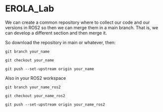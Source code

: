 # EROLA_Lab

We can create a common repository where to collect our code and our versions in ROS2 so then we can merge them in a main branch. 
That is, we can develop a different section and then merge it. 

So download the repository in main or whatever, then:
    
    git branch your_name
    
    git checkout your_name 
    
    git push --set-upstream origin your_name
    
Also in your ROS2 workspace 
    
    git branch your_name_ros2
    
    git checkout your_name_ros2
    
    git push --set-upstream origin your_name_ros2
